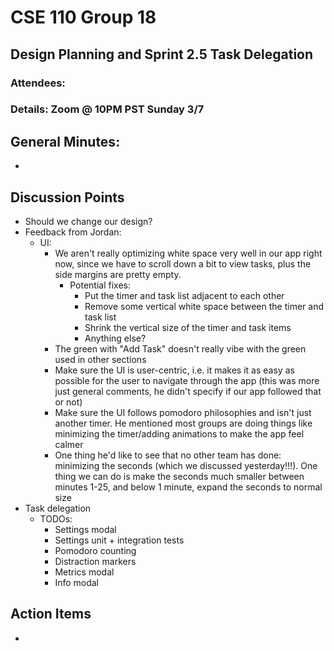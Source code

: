 # CSE 110 Group 18

## Design Planning and Sprint 2.5 Task Delegation
### Attendees: 
### Details: Zoom @ 10PM PST Sunday 3/7

## General Minutes:
* 

## Discussion Points
* Should we change our design?
* Feedback from Jordan:
  * UI:
    * We aren't really optimizing white space very well in our app right now, since we have to scroll down a bit to view tasks, plus the side margins are pretty empty.
      * Potential fixes:
        * Put the timer and task list adjacent to each other
        * Remove some vertical white space between the timer and task list
        * Shrink the vertical size of the timer and task items
        * Anything else?
    * The green with "Add Task" doesn't really vibe with the green used in other sections
    * Make sure the UI is user-centric, i.e. it makes it as easy as possible for the user to navigate through the app (this was more just general comments, he didn't specify if our app followed that or not)
    * Make sure the UI follows pomodoro philosophies and isn't just another timer. He mentioned most groups are doing things like minimizing the timer/adding animations to make the app feel calmer
    * One thing he'd like to see that no other team has done: minimizing the seconds (which we discussed yesterday!!!). One thing we can do is make the seconds much smaller between minutes 1-25, and below 1 minute, expand the seconds to normal size
* Task delegation
  * TODOs:
    * Settings modal
    * Settings unit + integration tests
    * Pomodoro counting
    * Distraction markers
    * Metrics modal
    * Info modal

## Action Items
* 
